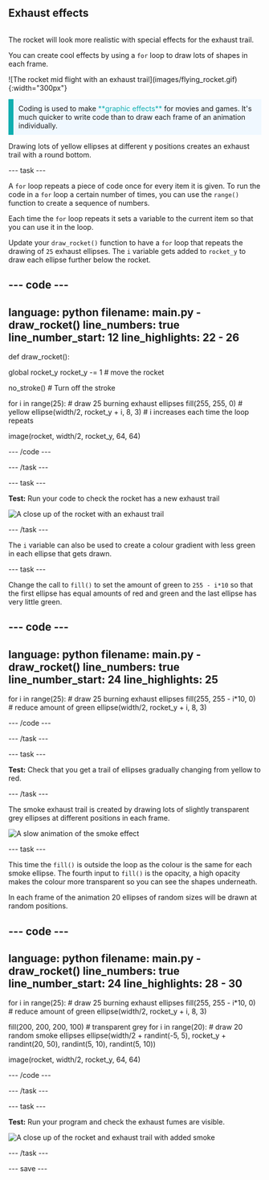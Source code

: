 ## Exhaust effects

<div style="display: flex; flex-wrap: wrap">
<div style="flex-basis: 200px; flex-grow: 1; margin-right: 15px;">

The rocket will look more realistic with special effects for the exhaust trail. 

You can create cool effects by using a `for` loop to draw lots of shapes in each frame.

</div>
<div>
![The rocket mid flight with an exhaust trail](images/flying_rocket.gif){:width="300px"}
</div>
</div>

<p style="border-left: solid; border-width:10px; border-color: #0faeb0; background-color: aliceblue; padding: 10px;">
Coding is used to make <span style="color: #0faeb0">**graphic effects**</span> for movies and games. It's much quicker to write code than to draw each frame of an animation individually. </p>

Drawing lots of yellow ellipses at different y positions creates an exhaust trail with a round bottom.
 
--- task ---

A `for` loop repeats a piece of code once for every item it is given. To run the code in a `for` loop a certain number of times, you can use the `range()` function to create a sequence of numbers.

Each time the `for` loop repeats it sets a variable to the current item so that you can use it in the loop. 

Update your `draw_rocket()` function to have a `for` loop that repeats the drawing of `25` exhaust ellipses. The `i` variable gets added to `rocket_y` to draw each ellipse further below the rocket. 

--- code ---
---
language: python
filename: main.py - draw_rocket()
line_numbers: true
line_number_start: 12
line_highlights: 22 - 26
---
def draw_rocket():
  
  global rocket_y
  rocket_y -= 1 # move the rocket

  no_stroke() # Turn off the stroke

  for i in range(25): # draw 25 burning exhaust ellipses
    fill(255, 255, 0) # yellow
    ellipse(width/2, rocket_y + i, 8, 3) # i increases each time the loop repeats

  image(rocket, width/2, rocket_y, 64, 64)

--- /code ---

--- /task ---

--- task ---

**Test:** Run your code to check the rocket has a new exhaust trail

![A close up of the rocket with an exhaust trail](images/rocket_exhaust.png)

--- /task ---

The `i` variable can also be used to create a colour gradient with less green in each ellipse that gets drawn.

--- task ---

Change the call to `fill()` to set the amount of green to `255 - i*10` so that the first ellipse has equal amounts of red and green and the last ellipse has very little green.

--- code ---
---
language: python
filename: main.py - draw_rocket()
line_numbers: true
line_number_start: 24
line_highlights: 25
---
  for i in range(25): # draw 25 burning exhaust ellipses
    fill(255, 255 - i*10, 0) # reduce amount of green
    ellipse(width/2, rocket_y + i, 8, 3) 

--- /code ---
    
--- /task ---

--- task ---

**Test:** Check that you get a trail of ellipses gradually changing from yellow to red. 

--- /task ---

The smoke exhaust trail is created by drawing lots of slightly transparent grey ellipses at different positions in each frame. 

![A slow animation of the smoke effect](images/rocket_smoke.gif)

--- task ---

This time the `fill()` is outside the loop as the colour is the same for each smoke ellipse. The fourth input to `fill()` is the opacity, a high opacity makes the colour more transparent so you can see the shapes underneath.

In each frame of the animation 20 ellipses of random sizes will be drawn at random positions. 

--- code ---
---
language: python
filename: main.py - draw_rocket()
line_numbers: true
line_number_start: 24
line_highlights: 28 - 30
---
  for i in range(25): # draw 25 burning exhaust ellipses
    fill(255, 255 - i*10, 0) # reduce amount of green
    ellipse(width/2, rocket_y + i, 8, 3) 

  fill(200, 200, 200, 100) # transparent grey
  for i in range(20): # draw 20 random smoke ellipses
    ellipse(width/2 + randint(-5, 5), rocket_y + randint(20, 50), randint(5, 10), randint(5, 10)) 
  
  image(rocket, width/2, rocket_y, 64, 64)

--- /code ---

--- /task ---

--- task ---

**Test:** Run your program and check the exhaust fumes are visible. 

![A close up of the rocket and exhaust trail with added smoke](images/rocket_exhaust_circles.gif)

--- /task ---

--- save ---
